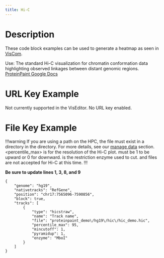 ```yaml
---
title: Hi-C
---
```


# Description 
These code block examples can be used to generate a heatmap as seen in [VisCom](https://viz.stjude.cloud/st-jude-cloud-demo/visualization/genomepaint-hi-c-example~37).

Use: The standard Hi-C visualization for chromatin conformation data highlighting  observed linkages between distant genomic regions.
[ProteinPaint Google Docs](https://docs.google.com/document/d/1MQ0Z_AD5moDmaSx2tcn7DyVKGp49TS63pO0cceGL_Ns/edit)

# URL Key Example
Not currently supported in the VisEditor. No URL key enabled.

# File Key Example

!!!warning
If you are using a path on the HPC, the file must exist in a directory in the <tp> directory. For more details, see our [manage data](https://university.stjude.cloud/docs/visualization-community/data-manage/) section. <percentile_max> is for the resolution of the Hi-C plot. <pyramidup> must be 1 to be upward or 0 for downward. <enzyme> is the restriction enzyme used to cut. <gz> and <tbi> files are not accepted for Hi-C at this time. 
!!!

**Be sure to update lines 1, 3, 8, and 9** 

``` JS
{
    "genome": "hg19",
    "nativetracks": "RefGene",
    "position": "chr17:7565096-7590856",
    "block": true,
    "tracks": [
        {
            "type": "hicstraw",
            "name": "Track name",
            "file": "proteinpaint_demo\/hg19\/hic\/hic_demo.hic",
            "percentile_max": 95,
            "mincutoff": 1,
            "pyramidup": 1,
            "enzyme": "MboI"
        }
    ]
}
```

